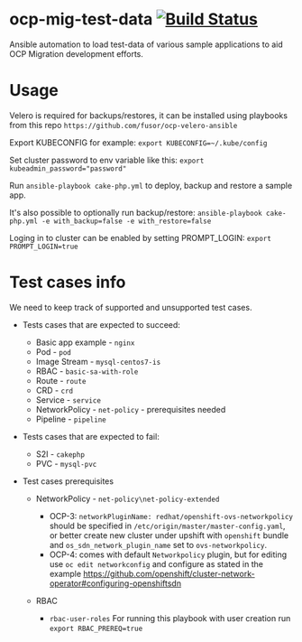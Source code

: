 # ocp-mig-test-data [![Build Status](https://travis-ci.com/fusor/ocp-mig-test-data.svg?branch=master)](https://travis-ci.com/fusor/ocp-mig-test-data)
Ansible automation to load test-data of various sample applications to aid OCP Migration development efforts.

# Usage
Velero is required for backups/restores, it can be installed using playbooks from this repo ```https://github.com/fusor/ocp-velero-ansible```

Export KUBECONFIG for example: ```export KUBECONFIG=~/.kube/config```

Set cluster password to env variable like this:
```export kubeadmin_password="password"```

Run ```ansible-playbook cake-php.yml``` to deploy, backup and restore a sample app.

It's also possible to optionally run backup/restore: ```ansible-playbook cake-php.yml -e with_backup=false -e with_restore=false```

Loging in to cluster can be enabled by setting PROMPT_LOGIN: ```export PROMPT_LOGIN=true```

# Test cases info

We need to keep track of supported and unsupported test cases.

* Tests cases that are expected to succeed:

  - Basic app example -  ```nginx```
  - Pod - ```pod```
  - Image Stream - ```mysql-centos7-is```
  - RBAC - ```basic-sa-with-role```
  - Route - ```route```
  - CRD - ```crd```
  - Service - ```service```
  - NetworkPolicy - ```net-policy``` - prerequisites needed
  - Pipeline - ```pipeline```

* Tests cases that are expected to fail:

  - S2I - ```cakephp```
  - PVC - ```mysql-pvc```

* Test cases prerequisites

  - NetworkPolicy - ```net-policy\net-policy-extended```
    - OCP-3: ```networkPluginName: redhat/openshift-ovs-networkpolicy``` should be specified in `/etc/origin/master/master-config.yaml`, or better create new cluster under upshift with `openshift` bundle and `os_sdn_network_plugin_name` set to `ovs-networkpolicy`.
    - OCP-4: comes with default `Networkpolicy` plugin, but for editing use `oc edit networkconfig` and configure as stated in the example https://github.com/openshift/cluster-network-operator#configuring-openshiftsdn

  - RBAC 
    - ```rbac-user-roles``` For running this playbook with user creation run ```export RBAC_PREREQ=true```
